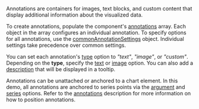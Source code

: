 Annotations are containers for images, text blocks, and custom content that display additional information about the visualized data.

To create annotations, populate the component's [annotations](/Documentation/ApiReference/Data_Visualization_Widgets/dxChart/Configuration/annotations/) array. Each object in the array configures an individual annotation. To specify options for all annotations, use the [commonAnnotationSettings](/Documentation/ApiReference/Data_Visualization_Widgets/dxChart/Configuration/commonAnnotationSettings/) object. Individual settings take precedence over common settings.

You can set each annotation's [type](/Documentation/ApiReference/Data_Visualization_Widgets/dxChart/Configuration/annotations/#type) option to *"text"*, *"image"*, or *"custom"*. Depending on the **type**, specify the [text](/Documentation/ApiReference/Data_Visualization_Widgets/dxChart/Configuration/annotations/#text) or [image](/Documentation/ApiReference/Data_Visualization_Widgets/dxChart/Configuration/annotations/image/) option. You can also add a [description](/Documentation/ApiReference/Data_Visualization_Widgets/dxChart/Configuration/annotations/#description) that will be displayed in a tooltip.

Annotations can be unattached or anchored to a chart element. In this demo, all annotations are anchored to series points via the [argument](/Documentation/ApiReference/Data_Visualization_Widgets/dxChart/Configuration/annotations/#argument) and [series](/Documentation/ApiReference/Data_Visualization_Widgets/dxChart/Configuration/annotations/#series) options. Refer to the [annotations](/Documentation/ApiReference/Data_Visualization_Widgets/dxChart/Configuration/annotations/) description for more information on how to position annotations.
